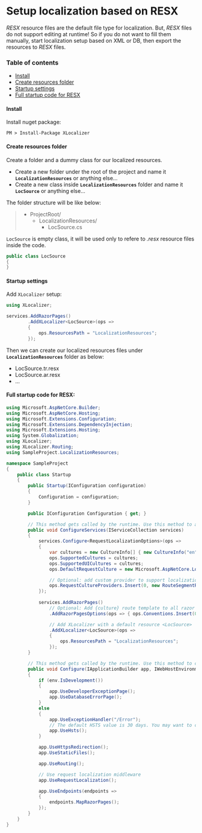 # Setup localization based on RESX
_RESX_ resource files are the default file type for localization. But, _RESX_ files do not support editing at runtime! So if you do not want to fill them manually, start localization setup based on XML or DB, then export the resources to _RESX_ files.

### Table of contents
- [Install](#install)
- [Create resources folder](#create-resources-folder)
- [Startup settings](#startup-settings)
- [Full startup code for RESX](#full-startup-code-for-resx)


#### Install
Install nuget package:
````
PM > Install-Package XLocalizer
````

#### Create resources folder
Create a folder and a dummy class for our localized resources.

- Create a new folder under the root of the project and name it **`LocalizationResources`** or anything else...
- Create a new class inside **`LocalizationResources`** folder and name it **`LocSource`** or anything else...

The folder structure will be like below:
> - ProjectRoot/
>   - LocalizationResources/
>     - LocSource.cs

`LocSource` is empty class, it will be used only to refere to _.resx_ resource files inside the code.
````csharp
public class LocSource
{
}
````

#### Startup settings
Add `XLocalizer` setup:
````csharp
using XLocalizer;

services.AddRazorPages()
        .AddXLocalizer<LocSource>(ops => 
        {
            ops.ResourcesPath = "LocalizationResources";
        });
````

Then we can create our localized resources files under **`LocalizationResources`** folder as below:

 - LocSource.tr.resx
 - LocSource.ar.resx
 - ...


#### Full startup code for RESX:
````csharp
using Microsoft.AspNetCore.Builder;
using Microsoft.AspNetCore.Hosting;
using Microsoft.Extensions.Configuration;
using Microsoft.Extensions.DependencyInjection;
using Microsoft.Extensions.Hosting;
using System.Globalization;
using XLocalizer;
using XLocalizer.Routing;
using SampleProject.LocalizationResources;

namespace SampleProject
{
    public class Startup
    {
        public Startup(IConfiguration configuration)
        {
            Configuration = configuration;
        }

        public IConfiguration Configuration { get; }

        // This method gets called by the runtime. Use this method to add services to the container.
        public void ConfigureServices(IServiceCollection services)
        {
            services.Configure<RequestLocalizationOptions>(ops =>
            {
                var cultures = new CultureInfo[] { new CultureInfo("en"), new CultureInfo("tr"), new CultureInfo("ar") };
                ops.SupportedCultures = cultures;
                ops.SupportedUICultures = cultures;
                ops.DefaultRequestCulture = new Microsoft.AspNetCore.Localization.RequestCulture("en");

                // Optional: add custom provider to support localization based on route value {culture}
                ops.RequestCultureProviders.Insert(0, new RouteSegmentRequestCultureProvider(cultures));
            });
            
            services.AddRazorPages()
                // Optional: Add {culture} route template to all razor pages routes e.g. /en/Index
                .AddRazorPagesOptions(ops => { ops.Conventions.Insert(0, new RouteTemplateModelConventionRazorPages()); })

                // Add XLocalizer with a default resource <LocSource>
                .AddXLocalizer<LocSource>(ops =>
                {
                    ops.ResourcesPath = "LocalizationResources";
                });
        }

        // This method gets called by the runtime. Use this method to configure the HTTP request pipeline.
        public void Configure(IApplicationBuilder app, IWebHostEnvironment env)
        {
            if (env.IsDevelopment())
            {
                app.UseDeveloperExceptionPage();
                app.UseDatabaseErrorPage();
            }
            else
            {
                app.UseExceptionHandler("/Error");
                // The default HSTS value is 30 days. You may want to change this for production scenarios, see https://aka.ms/aspnetcore-hsts.
                app.UseHsts();
            }

            app.UseHttpsRedirection();
            app.UseStaticFiles();

            app.UseRouting();

            // Use request localization middleware
            app.UseRequestLocalization();

            app.UseEndpoints(endpoints =>
            {
                endpoints.MapRazorPages();
            });
        }
    }
}

````